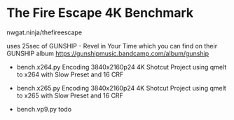 # The Fire Escape 4K Benchmark
nwgat.ninja/thefireescape

uses 25sec of GUNSHIP - Revel in Your Time which you can find on their GUNSHIP album
https://gunshipmusic.bandcamp.com/album/gunship

* bench.x264.py
Encoding 3840x2160p24 4K Shotcut Project using qmelt to x264 with Slow Preset and 16 CRF

* bench.x265.py
Encoding 3840x2160p24 4K Shotcut Project using qmelt to x265 with Slow Preset and 16 CRF 

* bench.vp9.py
todo
